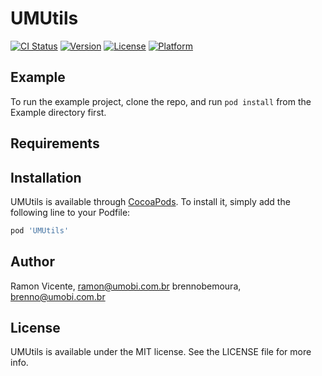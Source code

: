 # UMUtils

[![CI Status](https://img.shields.io/travis/brennobemoura/UMUtils.svg?style=flat)](https://travis-ci.org/brennobemoura/UMUtils)
[![Version](https://img.shields.io/cocoapods/v/UMUtils.svg?style=flat)](https://cocoapods.org/pods/UMUtils)
[![License](https://img.shields.io/cocoapods/l/UMUtils.svg?style=flat)](https://cocoapods.org/pods/UMUtils)
[![Platform](https://img.shields.io/cocoapods/p/UMUtils.svg?style=flat)](https://cocoapods.org/pods/UMUtils)

## Example

To run the example project, clone the repo, and run `pod install` from the Example directory first.

## Requirements

## Installation

UMUtils is available through [CocoaPods](https://cocoapods.org). To install
it, simply add the following line to your Podfile:

```ruby
pod 'UMUtils'
```

## Author

Ramon Vicente, ramon@umobi.com.br
brennobemoura, brenno@umobi.com.br

## License

UMUtils is available under the MIT license. See the LICENSE file for more info.
